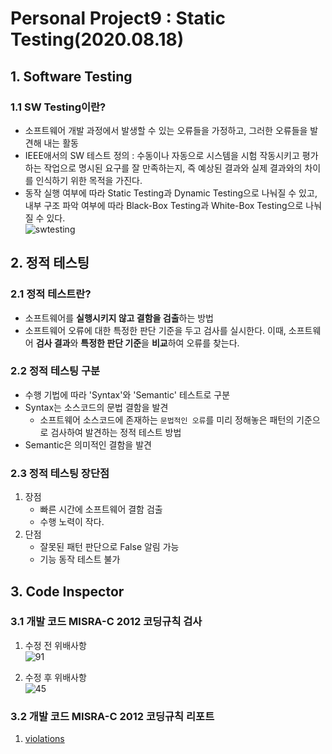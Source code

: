 # Personal Project9 : Static Testing(2020.08.18)

## 1. Software Testing

### 1.1 SW Testing이란?
* 소프트웨어 개발 과정에서 발생할 수 있는 오류들을 가정하고, 그러한 오류들을 발견해 내는 활동
* IEEE애서의 SW 테스트 정의 : 수동이나 자동으로 시스템을 시험 작동시키고 평가하는 작업으로 명시된 요구를 잘 만족하는지, 즉 예상된 결과와 실제 결과와의 차이를 인식하기 위한 목적을 가진다.
* 동작 실행 여부에 따라 Static Testing과 Dynamic Testing으로 나눠질 수 있고, 내부 구조 파악 여부에 따라 Black-Box Testing과 White-Box Testing으로 나눠질 수 있다.  
![swtesting](/uploads/2956a060a7d3d602ae99f668642f6bca/swtesting.PNG)

## 2. 정적 테스팅

### 2.1 정적 테스트란?
* 소프트웨어를 **실행시키지 않고 결함을 검출**하는 방법
* 소프트웨어 오류에 대한 특정한 판단 기준을 두고 검사를 실시한다. 이때, 소프트웨어 **검사 결과**와 **특정한 판단 기준**을 **비교**하여 오류를 찾는다.

### 2.2 정적 테스팅 구분
* 수행 기법에 따라 'Syntax'와 'Semantic' 테스트로 구분
* Syntax는 소스코드의 문법 결함을 발견
  * 소프트웨어 소스코드에 존재하는 `문법적인 오류`를 미리 정해놓은 패턴의 기준으로 검사하여 발견하는 정적 테스트 방법
* Semantic은 의미적인 결함을 발견

### 2.3 정적 테스팅 장단점
1. 장점
    * 빠른 시간에 소프트웨어 결함 검출
    * 수행 노력이 작다.
2. 단점
    * 잘못된 패턴 판단으로 False 알림 가능
    * 기능 동작 테스트 불가

## 3. Code Inspector

### 3.1 개발 코드 MISRA-C 2012 코딩규칙 검사
1. 수정 전 위배사항  
![91](/uploads/f69adacfe0260f1f68d326c53a9ff51d/91.PNG)

2. 수정 후 위배사항  
![45](/uploads/1db559f2f19e96624f096de05ad9db86/45.PNG)

### 3.2 개발 코드 MISRA-C 2012 코딩규칙 리포트
1. [violations](https://git.ajou.ac.kr/Jieuni/battle_c/-/blob/master/Project9%20-%20Software%20Testing/violations.pdf)
